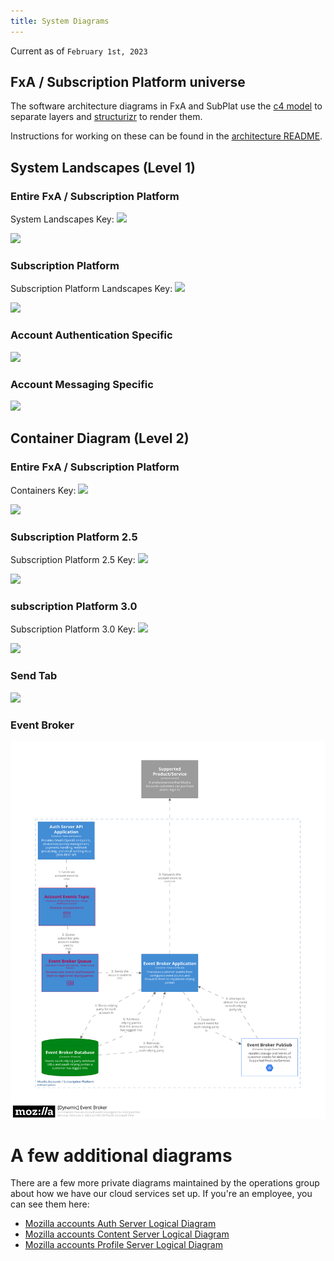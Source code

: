 ```yaml
---
title: System Diagrams
---
```


Current as of `February 1st, 2023`

## FxA / Subscription Platform universe

The software architecture diagrams in FxA and SubPlat use the [c4 model](https://c4model.com) to separate layers and [structurizr](https://structurizr.com/) to render them.

Instructions for working on these can be found in the [architecture README](https://github.com/mozilla/ecosystem-platform/tree/master/architecture-diagrams).

## System Landscapes (Level 1)

### Entire FxA / Subscription Platform

System Landscapes Key:
![](../../static/diagrams/structurizr-1-SystemLandscape-key.png)

![](../../static/diagrams/structurizr-1-SystemLandscape.png)

### Subscription Platform

Subscription Platform Landscapes Key:
![](../../static/diagrams/structurizr-1-PaymentSystemLandscape-key.png)

![](../../static/diagrams/structurizr-1-PaymentSystemLandscape.png)

### Account Authentication Specific

![](../../static/diagrams/structurizr-1-AccountAuthenticationSystemLandscape.png)

### Account Messaging Specific

![](../../static/diagrams/structurizr-1-AccountSystemLandscape.png)

## Container Diagram (Level 2)

### Entire FxA / Subscription Platform

Containers Key:
![](../../static/diagrams/structurizr-1-Containers-key.png)

![](../../static/diagrams/structurizr-1-Containers.png)

### Subscription Platform 2.5

Subscription Platform 2.5 Key:
![](../../static/diagrams/structurizr-1-ContainersPaymentSystem2_5-key.png)

![](../../static/diagrams/structurizr-1-ContainersPaymentSystem2_5.png)

### subscription Platform 3.0

Subscription Platform 3.0 Key:
![](../../static/diagrams/structurizr-1-ContainersPaymentSystem3-key.png)

![](../../static/diagrams/structurizr-1-ContainersPaymentSystem3.png)

### Send Tab

![](../../static/diagrams/structurizr-1-SendTab.png)

### Event Broker

![](../../static/diagrams/structurizr-1-EventBrokerSystem.png)

# A few additional diagrams

There are a few more private diagrams maintained by the operations group about
how we have our cloud services set up. If you're an employee, you can see
them here:

- [Mozilla accounts Auth Server Logical Diagram][fxa_auth_diagram]
- [Mozilla accounts Content Server Logical Diagram][fxa_content_diagram]
- [Mozilla accounts Profile Server Logical Diagram][fxa_profile_diagram]

[fxa_auth_diagram]: https://mana.mozilla.org/wiki/display/SVCOPS/FxA+Auth+Server+Logical+Diagram
[fxa_content_diagram]: https://mana.mozilla.org/wiki/display/SVCOPS/FxA+Content+Server+Logical+Diagram
[fxa_profile_diagram]: https://mana.mozilla.org/wiki/display/SVCOPS/FxA+Profile+Server+Logical+Diagram
